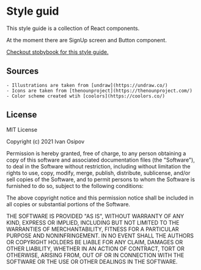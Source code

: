 # Style guid

This style guide is a collection of React components.

At the moment there are SignUp screen and Button component.

[Checkout stobybook for this style guide.](https://style-guide-sb.netlify.app/)

## Sources

    - Illustrations are taken from [undraw](https://undraw.co/)
    - Icons are taken from [thenounproject](https://thenounproject.com/)
    - Color scheme created wtih [coolors](https://coolors.co/)

## License

MIT License

Copyright (c) 2021 Ivan Osipov

Permission is hereby granted, free of charge, to any person obtaining a copy
of this software and associated documentation files (the "Software"), to deal
in the Software without restriction, including without limitation the rights
to use, copy, modify, merge, publish, distribute, sublicense, and/or sell
copies of the Software, and to permit persons to whom the Software is
furnished to do so, subject to the following conditions:

The above copyright notice and this permission notice shall be included in all
copies or substantial portions of the Software.

THE SOFTWARE IS PROVIDED "AS IS", WITHOUT WARRANTY OF ANY KIND, EXPRESS OR
IMPLIED, INCLUDING BUT NOT LIMITED TO THE WARRANTIES OF MERCHANTABILITY,
FITNESS FOR A PARTICULAR PURPOSE AND NONINFRINGEMENT. IN NO EVENT SHALL THE
AUTHORS OR COPYRIGHT HOLDERS BE LIABLE FOR ANY CLAIM, DAMAGES OR OTHER
LIABILITY, WHETHER IN AN ACTION OF CONTRACT, TORT OR OTHERWISE, ARISING FROM,
OUT OF OR IN CONNECTION WITH THE SOFTWARE OR THE USE OR OTHER DEALINGS IN THE
SOFTWARE.
